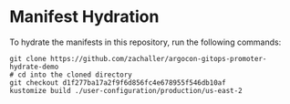 # Manifest Hydration

To hydrate the manifests in this repository, run the following commands:

```shell
git clone https://github.com/zachaller/argocon-gitops-promoter-hydrate-demo
# cd into the cloned directory
git checkout d1f277ba17a2f9f6d856fc4e678955f546db10af
kustomize build ./user-configuration/production/us-east-2
```
